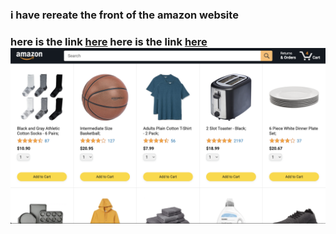 <h3> i have rereate the front of the amazon website <h3>
here is the link <a href="https://amazon-project-plum.vercel.app/amazon.html"> here</a>
here is the link <a href="https://amazon-project-plum.vercel.app/amazon.html"> here</a>
 <img width="1165"  src="./Screen Shot 2024-05-21 at 11.22.57 PM.png" alt="Screen Shot 2024-05-21 at 11.22.57 PM.png">
